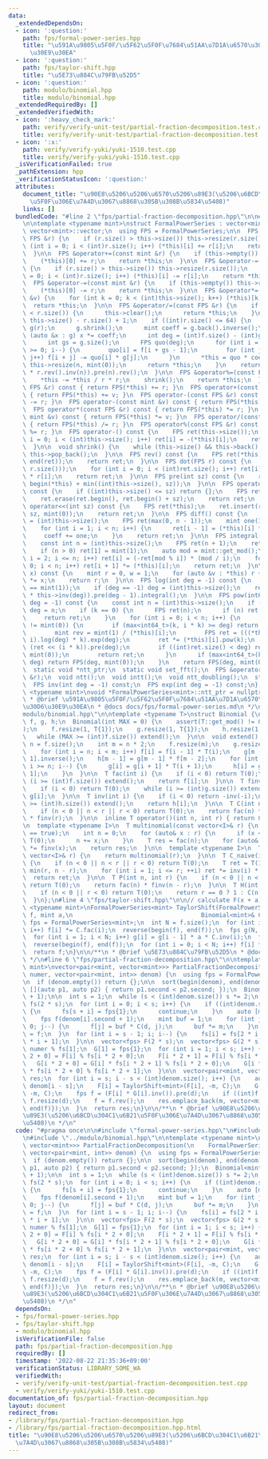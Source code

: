 ```yaml
---
data:
  _extendedDependsOn:
  - icon: ':question:'
    path: fps/formal-power-series.hpp
    title: "\u591A\u9805\u5F0F/\u5F62\u5F0F\u7684\u51AA\u7D1A\u6570\u30E9\u30A4\u30D6\
      \u30E9\u30EA"
  - icon: ':question:'
    path: fps/taylor-shift.hpp
    title: "\u5E73\u884C\u79FB\u52D5"
  - icon: ':question:'
    path: modulo/binomial.hpp
    title: modulo/binomial.hpp
  _extendedRequiredBy: []
  _extendedVerifiedWith:
  - icon: ':heavy_check_mark:'
    path: verify/verify-unit-test/partial-fraction-decomposition.test.cpp
    title: verify/verify-unit-test/partial-fraction-decomposition.test.cpp
  - icon: ':x:'
    path: verify/verify-yuki/yuki-1510.test.cpp
    title: verify/verify-yuki/yuki-1510.test.cpp
  _isVerificationFailed: true
  _pathExtension: hpp
  _verificationStatusIcon: ':question:'
  attributes:
    document_title: "\u90E8\u5206\u5206\u6570\u5206\u89E3(\u5206\u6BCD\u304C1\u6B21\
      \u5F0F\u306E\u7A4D\u3067\u8868\u305B\u308B\u5834\u5408)"
    links: []
  bundledCode: "#line 2 \"fps/partial-fraction-decomposition.hpp\"\n\n#line 2 \"fps/formal-power-series.hpp\"\
    \n\ntemplate <typename mint>\nstruct FormalPowerSeries : vector<mint> {\n  using\
    \ vector<mint>::vector;\n  using FPS = FormalPowerSeries;\n\n  FPS &operator+=(const\
    \ FPS &r) {\n    if (r.size() > this->size()) this->resize(r.size());\n    for\
    \ (int i = 0; i < (int)r.size(); i++) (*this)[i] += r[i];\n    return *this;\n\
    \  }\n\n  FPS &operator+=(const mint &r) {\n    if (this->empty()) this->resize(1);\n\
    \    (*this)[0] += r;\n    return *this;\n  }\n\n  FPS &operator-=(const FPS &r)\
    \ {\n    if (r.size() > this->size()) this->resize(r.size());\n    for (int i\
    \ = 0; i < (int)r.size(); i++) (*this)[i] -= r[i];\n    return *this;\n  }\n\n\
    \  FPS &operator-=(const mint &r) {\n    if (this->empty()) this->resize(1);\n\
    \    (*this)[0] -= r;\n    return *this;\n  }\n\n  FPS &operator*=(const mint\
    \ &v) {\n    for (int k = 0; k < (int)this->size(); k++) (*this)[k] *= v;\n  \
    \  return *this;\n  }\n\n  FPS &operator/=(const FPS &r) {\n    if (this->size()\
    \ < r.size()) {\n      this->clear();\n      return *this;\n    }\n    int n =\
    \ this->size() - r.size() + 1;\n    if ((int)r.size() <= 64) {\n      FPS f(*this),\
    \ g(r);\n      g.shrink();\n      mint coeff = g.back().inverse();\n      for\
    \ (auto &x : g) x *= coeff;\n      int deg = (int)f.size() - (int)g.size() + 1;\n\
    \      int gs = g.size();\n      FPS quo(deg);\n      for (int i = deg - 1; i\
    \ >= 0; i--) {\n        quo[i] = f[i + gs - 1];\n        for (int j = 0; j < gs;\
    \ j++) f[i + j] -= quo[i] * g[j];\n      }\n      *this = quo * coeff;\n     \
    \ this->resize(n, mint(0));\n      return *this;\n    }\n    return *this = ((*this).rev().pre(n)\
    \ * r.rev().inv(n)).pre(n).rev();\n  }\n\n  FPS &operator%=(const FPS &r) {\n\
    \    *this -= *this / r * r;\n    shrink();\n    return *this;\n  }\n\n  FPS operator+(const\
    \ FPS &r) const { return FPS(*this) += r; }\n  FPS operator+(const mint &v) const\
    \ { return FPS(*this) += v; }\n  FPS operator-(const FPS &r) const { return FPS(*this)\
    \ -= r; }\n  FPS operator-(const mint &v) const { return FPS(*this) -= v; }\n\
    \  FPS operator*(const FPS &r) const { return FPS(*this) *= r; }\n  FPS operator*(const\
    \ mint &v) const { return FPS(*this) *= v; }\n  FPS operator/(const FPS &r) const\
    \ { return FPS(*this) /= r; }\n  FPS operator%(const FPS &r) const { return FPS(*this)\
    \ %= r; }\n  FPS operator-() const {\n    FPS ret(this->size());\n    for (int\
    \ i = 0; i < (int)this->size(); i++) ret[i] = -(*this)[i];\n    return ret;\n\
    \  }\n\n  void shrink() {\n    while (this->size() && this->back() == mint(0))\
    \ this->pop_back();\n  }\n\n  FPS rev() const {\n    FPS ret(*this);\n    reverse(begin(ret),\
    \ end(ret));\n    return ret;\n  }\n\n  FPS dot(FPS r) const {\n    FPS ret(min(this->size(),\
    \ r.size()));\n    for (int i = 0; i < (int)ret.size(); i++) ret[i] = (*this)[i]\
    \ * r[i];\n    return ret;\n  }\n\n  FPS pre(int sz) const {\n    return FPS(begin(*this),\
    \ begin(*this) + min((int)this->size(), sz));\n  }\n\n  FPS operator>>(int sz)\
    \ const {\n    if ((int)this->size() <= sz) return {};\n    FPS ret(*this);\n\
    \    ret.erase(ret.begin(), ret.begin() + sz);\n    return ret;\n  }\n\n  FPS\
    \ operator<<(int sz) const {\n    FPS ret(*this);\n    ret.insert(ret.begin(),\
    \ sz, mint(0));\n    return ret;\n  }\n\n  FPS diff() const {\n    const int n\
    \ = (int)this->size();\n    FPS ret(max(0, n - 1));\n    mint one(1), coeff(1);\n\
    \    for (int i = 1; i < n; i++) {\n      ret[i - 1] = (*this)[i] * coeff;\n \
    \     coeff += one;\n    }\n    return ret;\n  }\n\n  FPS integral() const {\n\
    \    const int n = (int)this->size();\n    FPS ret(n + 1);\n    ret[0] = mint(0);\n\
    \    if (n > 0) ret[1] = mint(1);\n    auto mod = mint::get_mod();\n    for (int\
    \ i = 2; i <= n; i++) ret[i] = (-ret[mod % i]) * (mod / i);\n    for (int i =\
    \ 0; i < n; i++) ret[i + 1] *= (*this)[i];\n    return ret;\n  }\n\n  mint eval(mint\
    \ x) const {\n    mint r = 0, w = 1;\n    for (auto &v : *this) r += w * v, w\
    \ *= x;\n    return r;\n  }\n\n  FPS log(int deg = -1) const {\n    assert((*this)[0]\
    \ == mint(1));\n    if (deg == -1) deg = (int)this->size();\n    return (this->diff()\
    \ * this->inv(deg)).pre(deg - 1).integral();\n  }\n\n  FPS pow(int64_t k, int\
    \ deg = -1) const {\n    const int n = (int)this->size();\n    if (deg == -1)\
    \ deg = n;\n    if (k == 0) {\n      FPS ret(n);\n      if (n) ret[0] = 1;\n \
    \     return ret;\n    }\n    for (int i = 0; i < n; i++) {\n      if ((*this)[i]\
    \ != mint(0)) {\n        if (max<int64_t>(k, i * k) >= deg) return FPS(deg, mint(0));\n\
    \        mint rev = mint(1) / (*this)[i];\n        FPS ret = (((*this * rev) >>\
    \ i).log(deg) * k).exp(deg);\n        ret *= (*this)[i].pow(k);\n        ret =\
    \ (ret << (i * k)).pre(deg);\n        if ((int)ret.size() < deg) ret.resize(deg,\
    \ mint(0));\n        return ret;\n      }\n      if (max<int64_t>(k, i * k) >=\
    \ deg) return FPS(deg, mint(0));\n    }\n    return FPS(deg, mint(0));\n  }\n\n\
    \  static void *ntt_ptr;\n  static void set_fft();\n  FPS &operator*=(const FPS\
    \ &r);\n  void ntt();\n  void intt();\n  void ntt_doubling();\n  static int ntt_pr();\n\
    \  FPS inv(int deg = -1) const;\n  FPS exp(int deg = -1) const;\n};\ntemplate\
    \ <typename mint>\nvoid *FormalPowerSeries<mint>::ntt_ptr = nullptr;\n\n/**\n\
    \ * @brief \u591A\u9805\u5F0F/\u5F62\u5F0F\u7684\u51AA\u7D1A\u6570\u30E9\u30A4\
    \u30D6\u30E9\u30EA\n * @docs docs/fps/formal-power-series.md\n */\n#line 2 \"\
    modulo/binomial.hpp\"\n\ntemplate <typename T>\nstruct Binomial {\n  vector<T>\
    \ f, g, h;\n  Binomial(int MAX = 0) {\n    assert(T::get_mod() != 0 && \"Binomial<mint>()\"\
    );\n    f.resize(1, T{1});\n    g.resize(1, T{1});\n    h.resize(1, T{1});\n \
    \   while (MAX >= (int)f.size()) extend();\n  }\n\n  void extend() {\n    int\
    \ n = f.size();\n    int m = n * 2;\n    f.resize(m);\n    g.resize(m);\n    h.resize(m);\n\
    \    for (int i = n; i < m; i++) f[i] = f[i - 1] * T(i);\n    g[m - 1] = f[m -\
    \ 1].inverse();\n    h[m - 1] = g[m - 1] * f[m - 2];\n    for (int i = m - 2;\
    \ i >= n; i--) {\n      g[i] = g[i + 1] * T(i + 1);\n      h[i] = g[i] * f[i -\
    \ 1];\n    }\n  }\n\n  T fac(int i) {\n    if (i < 0) return T(0);\n    while\
    \ (i >= (int)f.size()) extend();\n    return f[i];\n  }\n\n  T finv(int i) {\n\
    \    if (i < 0) return T(0);\n    while (i >= (int)g.size()) extend();\n    return\
    \ g[i];\n  }\n\n  T inv(int i) {\n    if (i < 0) return -inv(-i);\n    while (i\
    \ >= (int)h.size()) extend();\n    return h[i];\n  }\n\n  T C(int n, int r) {\n\
    \    if (n < 0 || n < r || r < 0) return T(0);\n    return fac(n) * finv(n - r)\
    \ * finv(r);\n  }\n\n  inline T operator()(int n, int r) { return C(n, r); }\n\
    \n  template <typename I>\n  T multinomial(const vector<I>& r) {\n    static_assert(is_integral<I>::value\
    \ == true);\n    int n = 0;\n    for (auto& x : r) {\n      if (x < 0) return\
    \ T(0);\n      n += x;\n    }\n    T res = fac(n);\n    for (auto& x : r) res\
    \ *= finv(x);\n    return res;\n  }\n\n  template <typename I>\n  T operator()(const\
    \ vector<I>& r) {\n    return multinomial(r);\n  }\n\n  T C_naive(int n, int r)\
    \ {\n    if (n < 0 || n < r || r < 0) return T(0);\n    T ret = T(1);\n    r =\
    \ min(r, n - r);\n    for (int i = 1; i <= r; ++i) ret *= inv(i) * (n--);\n  \
    \  return ret;\n  }\n\n  T P(int n, int r) {\n    if (n < 0 || n < r || r < 0)\
    \ return T(0);\n    return fac(n) * finv(n - r);\n  }\n\n  T H(int n, int r) {\n\
    \    if (n < 0 || r < 0) return T(0);\n    return r == 0 ? 1 : C(n + r - 1, r);\n\
    \  }\n};\n#line 4 \"fps/taylor-shift.hpp\"\n\n// calculate F(x + a)\ntemplate\
    \ <typename mint>\nFormalPowerSeries<mint> TaylorShift(FormalPowerSeries<mint>\
    \ f, mint a,\n                                    Binomial<mint>& C) {\n  using\
    \ fps = FormalPowerSeries<mint>;\n  int N = f.size();\n  for (int i = 0; i < N;\
    \ i++) f[i] *= C.fac(i);\n  reverse(begin(f), end(f));\n  fps g(N, mint(1));\n\
    \  for (int i = 1; i < N; i++) g[i] = g[i - 1] * a * C.inv(i);\n  f = (f * g).pre(N);\n\
    \  reverse(begin(f), end(f));\n  for (int i = 0; i < N; i++) f[i] *= C.finv(i);\n\
    \  return f;\n}\n\n/**\n * @brief \u5E73\u884C\u79FB\u52D5\n * @docs docs/fps/fps-taylor-shift.md\n\
    \ */\n#line 6 \"fps/partial-fraction-decomposition.hpp\"\n\ntemplate <typename\
    \ mint>\nvector<pair<mint, vector<mint>>> PartialFractionDecomposition(\n    FormalPowerSeries<mint>\
    \ numer, vector<pair<mint, int>> denom) {\n  using fps = FormalPowerSeries<mint>;\n\
    \n  if (denom.empty()) return {};\n\n  sort(begin(denom), end(denom),\n      \
    \ [](auto p1, auto p2) { return p1.second < p2.second; });\n  Binomial<mint> C(denom[0].second\
    \ + 1);\n\n  int s = 1;\n  while (s < (int)denom.size()) s *= 2;\n  vector<fps>\
    \ fs(2 * s);\n  for (int i = 0; i < s; i++) {\n    if ((int)denom.size() <= i)\
    \ {\n      fs[s + i] = fps{1};\n      continue;\n    }\n    auto [m, d] = denom[i];\n\
    \    fps f(denom[i].second + 1);\n    mint buf = 1;\n    for (int j = d; j >=\
    \ 0; j--) {\n      f[j] = buf * C(d, j);\n      buf *= m;\n    }\n    fs[s + i]\
    \ = f;\n  }\n  for (int i = s - 1; i; i--) {\n    fs[i] = fs[2 * i + 0] * fs[2\
    \ * i + 1];\n  }\n\n  vector<fps> F(2 * s);\n  vector<fps> G(2 * s);\n  F[1] =\
    \ numer % fs[1];\n  G[1] = fps{1};\n  for (int i = 1; i < s; i++) {\n    F[i *\
    \ 2 + 0] = F[i] % fs[i * 2 + 0];\n    F[i * 2 + 1] = F[i] % fs[i * 2 + 1];\n \
    \   G[i * 2 + 0] = G[i] * fs[i * 2 + 1] % fs[i * 2 + 0];\n    G[i * 2 + 1] = G[i]\
    \ * fs[i * 2 + 0] % fs[i * 2 + 1];\n  }\n\n  vector<pair<mint, vector<mint>>>\
    \ res;\n  for (int i = s; i - s < (int)denom.size(); i++) {\n    auto [m, d] =\
    \ denom[i - s];\n    F[i] = TaylorShift<mint>(F[i], -m, C);\n    G[i] = TaylorShift<mint>(G[i],\
    \ -m, C);\n    fps f = (F[i] * G[i].inv()).pre(d);\n    if ((int)f.size() < d)\
    \ f.resize(d);\n    f = f.rev();\n    res.emplace_back(m, vector<mint>{begin(f),\
    \ end(f)});\n  }\n  return res;\n}\n\n/**\n * @brief \u90E8\u5206\u5206\u6570\u5206\
    \u89E3(\u5206\u6BCD\u304C1\u6B21\u5F0F\u306E\u7A4D\u3067\u8868\u305B\u308B\u5834\
    \u5408)\n */\n"
  code: "#pragma once\n\n#include \"formal-power-series.hpp\"\n#include \"taylor-shift.hpp\"\
    \n#include \"../modulo/binomial.hpp\"\n\ntemplate <typename mint>\nvector<pair<mint,\
    \ vector<mint>>> PartialFractionDecomposition(\n    FormalPowerSeries<mint> numer,\
    \ vector<pair<mint, int>> denom) {\n  using fps = FormalPowerSeries<mint>;\n\n\
    \  if (denom.empty()) return {};\n\n  sort(begin(denom), end(denom),\n       [](auto\
    \ p1, auto p2) { return p1.second < p2.second; });\n  Binomial<mint> C(denom[0].second\
    \ + 1);\n\n  int s = 1;\n  while (s < (int)denom.size()) s *= 2;\n  vector<fps>\
    \ fs(2 * s);\n  for (int i = 0; i < s; i++) {\n    if ((int)denom.size() <= i)\
    \ {\n      fs[s + i] = fps{1};\n      continue;\n    }\n    auto [m, d] = denom[i];\n\
    \    fps f(denom[i].second + 1);\n    mint buf = 1;\n    for (int j = d; j >=\
    \ 0; j--) {\n      f[j] = buf * C(d, j);\n      buf *= m;\n    }\n    fs[s + i]\
    \ = f;\n  }\n  for (int i = s - 1; i; i--) {\n    fs[i] = fs[2 * i + 0] * fs[2\
    \ * i + 1];\n  }\n\n  vector<fps> F(2 * s);\n  vector<fps> G(2 * s);\n  F[1] =\
    \ numer % fs[1];\n  G[1] = fps{1};\n  for (int i = 1; i < s; i++) {\n    F[i *\
    \ 2 + 0] = F[i] % fs[i * 2 + 0];\n    F[i * 2 + 1] = F[i] % fs[i * 2 + 1];\n \
    \   G[i * 2 + 0] = G[i] * fs[i * 2 + 1] % fs[i * 2 + 0];\n    G[i * 2 + 1] = G[i]\
    \ * fs[i * 2 + 0] % fs[i * 2 + 1];\n  }\n\n  vector<pair<mint, vector<mint>>>\
    \ res;\n  for (int i = s; i - s < (int)denom.size(); i++) {\n    auto [m, d] =\
    \ denom[i - s];\n    F[i] = TaylorShift<mint>(F[i], -m, C);\n    G[i] = TaylorShift<mint>(G[i],\
    \ -m, C);\n    fps f = (F[i] * G[i].inv()).pre(d);\n    if ((int)f.size() < d)\
    \ f.resize(d);\n    f = f.rev();\n    res.emplace_back(m, vector<mint>{begin(f),\
    \ end(f)});\n  }\n  return res;\n}\n\n/**\n * @brief \u90E8\u5206\u5206\u6570\u5206\
    \u89E3(\u5206\u6BCD\u304C1\u6B21\u5F0F\u306E\u7A4D\u3067\u8868\u305B\u308B\u5834\
    \u5408)\n */\n"
  dependsOn:
  - fps/formal-power-series.hpp
  - fps/taylor-shift.hpp
  - modulo/binomial.hpp
  isVerificationFile: false
  path: fps/partial-fraction-decomposition.hpp
  requiredBy: []
  timestamp: '2022-08-22 21:35:36+09:00'
  verificationStatus: LIBRARY_SOME_WA
  verifiedWith:
  - verify/verify-unit-test/partial-fraction-decomposition.test.cpp
  - verify/verify-yuki/yuki-1510.test.cpp
documentation_of: fps/partial-fraction-decomposition.hpp
layout: document
redirect_from:
- /library/fps/partial-fraction-decomposition.hpp
- /library/fps/partial-fraction-decomposition.hpp.html
title: "\u90E8\u5206\u5206\u6570\u5206\u89E3(\u5206\u6BCD\u304C1\u6B21\u5F0F\u306E\
  \u7A4D\u3067\u8868\u305B\u308B\u5834\u5408)"
---
```

